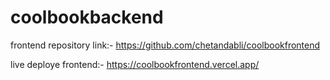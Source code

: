 # coolbookbackend

frontend repository link:- https://github.com/chetandabli/coolbookfrontend

live deploye frontend:- https://coolbookfrontend.vercel.app/

